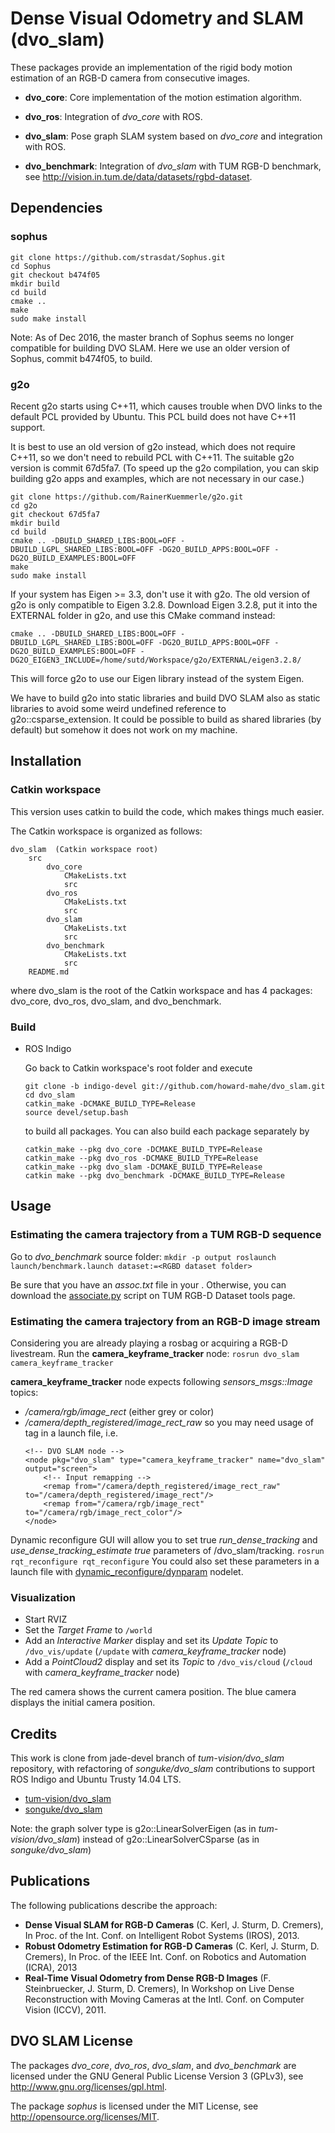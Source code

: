 # Dense Visual Odometry and SLAM (dvo_slam)

These packages provide an implementation of the rigid body motion estimation of an RGB-D camera from consecutive images.

 *  **dvo_core**: Core implementation of the motion estimation algorithm. 
    
 *  **dvo_ros**: Integration of *dvo_core* with ROS.
    
 *  **dvo_slam**: Pose graph SLAM system based on *dvo_core* and integration with ROS.
    
 *  **dvo_benchmark**: Integration of *dvo_slam* with TUM RGB-D benchmark, see http://vision.in.tum.de/data/datasets/rgbd-dataset.

## Dependencies
### sophus
```
git clone https://github.com/strasdat/Sophus.git
cd Sophus
git checkout b474f05
mkdir build
cd build
cmake ..
make
sudo make install 
```

Note: As of Dec 2016, the master branch of Sophus seems no longer compatible for building DVO SLAM. Here we use an older version of Sophus, commit b474f05, to build.

### g2o 
Recent g2o starts using C++11, which causes trouble when DVO links to the default PCL provided by Ubuntu. This PCL build does not have C++11 support. 

It is best to use an old version of g2o instead, which does not require C++11, so we don't need to rebuild PCL with C++11. The suitable g2o version is commit 67d5fa7.
(To speed up the g2o compilation, you can skip building g2o apps and examples, which are not necessary in our case.)

```
git clone https://github.com/RainerKuemmerle/g2o.git
cd g2o
git checkout 67d5fa7
mkdir build
cd build
cmake .. -DBUILD_SHARED_LIBS:BOOL=OFF -DBUILD_LGPL_SHARED_LIBS:BOOL=OFF -DG2O_BUILD_APPS:BOOL=OFF -DG2O_BUILD_EXAMPLES:BOOL=OFF
make
sudo make install
```

If your system has Eigen >= 3.3, don't use it with g2o. The old version of g2o is only compatible to Eigen 3.2.8. 
Download Eigen 3.2.8, put it into the EXTERNAL folder in g2o, and use this CMake command instead:

```
cmake .. -DBUILD_SHARED_LIBS:BOOL=OFF -DBUILD_LGPL_SHARED_LIBS:BOOL=OFF -DG2O_BUILD_APPS:BOOL=OFF -DG2O_BUILD_EXAMPLES:BOOL=OFF -DG2O_EIGEN3_INCLUDE=/home/sutd/Workspace/g2o/EXTERNAL/eigen3.2.8/

```
This will force g2o to use our Eigen library instead of the system Eigen.

We have to build g2o into static libraries 
and build DVO SLAM also as static libraries to avoid some weird undefined reference to g2o::csparse_extension. It could be possible to build as shared libraries (by default) but somehow it does not work on my machine.

## Installation

### Catkin workspace

This version uses catkin to build the code, which makes things much easier. 

The Catkin workspace is organized as follows: 

```
dvo_slam  (Catkin workspace root)
    src 
        dvo_core
            CMakeLists.txt
            src
        dvo_ros
            CMakeLists.txt
            src
        dvo_slam
            CMakeLists.txt
            src
        dvo_benchmark
            CMakeLists.txt
            src
    README.md
```

where dvo_slam is the root of the Catkin workspace and has 4 packages: dvo_core, dvo_ros, dvo_slam, and dvo_benchmark.

### Build

 *  ROS Indigo

	Go back to Catkin workspace's root folder and execute
	```
	git clone -b indigo-devel git://github.com/howard-mahe/dvo_slam.git
	cd dvo_slam
	catkin_make -DCMAKE_BUILD_TYPE=Release
	source devel/setup.bash
	```

	to build all packages. You can also build each package separately by 

	```
	catkin_make --pkg dvo_core -DCMAKE_BUILD_TYPE=Release
	catkin_make --pkg dvo_ros -DCMAKE_BUILD_TYPE=Release
	catkin_make --pkg dvo_slam -DCMAKE_BUILD_TYPE=Release
	catkin make --pkg dvo_benchmark -DCMAKE_BUILD_TYPE=Release
	```

## Usage

### Estimating the camera trajectory from a TUM RGB-D sequence

Go to *dvo_benchmark* source folder:
	```
	mkdir -p output
	roslaunch launch/benchmark.launch dataset:=<RGBD dataset folder>
	```

Be sure that you have an *assoc.txt* file in your <RGBD dataset folder>. Otherwise, you can download the [associate.py](https://vision.in.tum.de/data/datasets/rgbd-dataset/tools) script on TUM RGB-D Dataset tools page.

### Estimating the camera trajectory from an RGB-D image stream

Considering you are already playing a rosbag or acquiring a RGB-D livestream. Run the **camera_keyframe_tracker** node:
	```
	rosrun dvo_slam camera_keyframe_tracker
	```

**camera_keyframe_tracker** node expects following *sensors_msgs::Image* topics:
 *	*/camera/rgb/image_rect* (either grey or color)
 * 	*/camera/depth_registered/image_rect_raw*
so you may need usage of [<remap>](http://wiki.ros.org/roslaunch/XML/remap) tag in a launch file, i.e.
	```
	<!-- DVO SLAM node -->
  	<node pkg="dvo_slam" type="camera_keyframe_tracker" name="dvo_slam" output="screen">
    	<!-- Input remapping -->
    	<remap from="/camera/depth_registered/image_rect_raw" to="/camera/depth_registered/image_rect"/>
    	<remap from="/camera/rgb/image_rect" to="/camera/rgb/image_rect_color"/>
	</node>
	```


Dynamic reconfigure GUI will allow you to set true *run_dense_tracking* and *use_dense_tracking_estimate true* parameters of /dvo_slam/tracking.
	```
	rosrun rqt_reconfigure rqt_reconfigure
	```
You could also set these parameters in a launch file with [dynamic_reconfigure/dynparam](http://wiki.ros.org/dynamic_reconfigure#dynamic_reconfigure.2BAC8-indigo.dynparam_command-line_tool) nodelet.

### Visualization
 *	Start RVIZ
 *  Set the *Target Frame* to `/world`
 *  Add an *Interactive Marker* display and set its *Update Topic* to `/dvo_vis/update` (`/update` with *camera_keyframe_tracker* node)
 *  Add a *PointCloud2* display and set its *Topic* to `/dvo_vis/cloud` (`/cloud` with *camera_keyframe_tracker* node)

The red camera shows the current camera position. The blue camera displays the initial camera position.

## Credits
This work is clone from jade-devel branch of *tum-vision/dvo_slam* repository, with refactoring of *songuke/dvo_slam* contributions to support ROS Indigo and Ubuntu Trusty 14.04 LTS.
 * [tum-vision/dvo_slam](https://github.com/tum-vision/dvo_slam/)
 * [songuke/dvo_slam](https://github.com/songuke/dvo_slam/)

Note: the graph solver type is g2o::LinearSolverEigen (as in *tum-vision/dvo_slam*) instead of g2o::LinearSolverCSparse (as in *songuke/dvo_slam*)

## Publications

The following publications describe the approach:

 *   **Dense Visual SLAM for RGB-D Cameras** (C. Kerl, J. Sturm, D. Cremers), In Proc. of the Int. Conf. on Intelligent Robot Systems (IROS), 2013.
 *   **Robust Odometry Estimation for RGB-D Cameras** (C. Kerl, J. Sturm, D. Cremers), In Proc. of the IEEE Int. Conf. on Robotics and Automation (ICRA), 2013
 *   **Real-Time Visual Odometry from Dense RGB-D Images** (F. Steinbruecker, J. Sturm, D. Cremers), In Workshop on Live Dense Reconstruction with Moving Cameras at the Intl. Conf. on Computer Vision (ICCV), 2011.

## DVO SLAM License

The packages *dvo_core*, *dvo_ros*, *dvo_slam*, and *dvo_benchmark* are licensed under the GNU General Public License Version 3 (GPLv3), see http://www.gnu.org/licenses/gpl.html.

The package *sophus* is licensed under the MIT License, see http://opensource.org/licenses/MIT.
